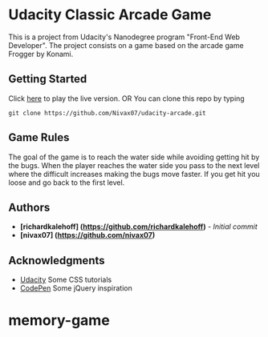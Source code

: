 # Udacity Classic Arcade Game

This is a project from Udacity's Nanodegree program "Front-End Web Developer". The project consists on a game based on the arcade game Frogger by Konami.

## Getting Started

Click [here](https://nivax07.github.io/udacity-arcade/) to play the live version.
OR
You can clone this repo by typing

```
git clone https://github.com/Nivax07/udacity-arcade.git
```

## Game Rules

The goal of the game is to reach the water side while avoiding getting hit by the bugs. When the player reaches the water side you pass to the next level where the difficult increases making the bugs move faster. If you get hit you loose and go back to the first level.

## Authors

* **[richardkalehoff] (https://github.com/richardkalehoff)** - *Initial commit*
* **[nivax07] (https://github.com/nivax07)** 


## Acknowledgments

* [Udacity](https://www.udacity.com/) Some CSS tutorials
* [CodePen](https://codepen.io/) Some jQuery inspiration

# memory-game
